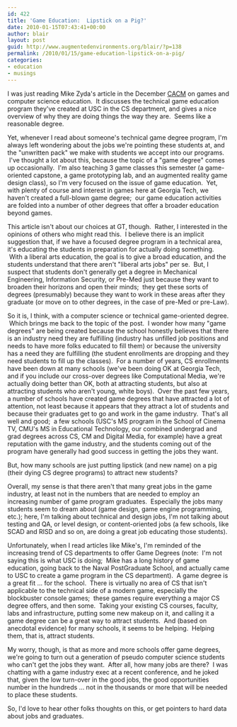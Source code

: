 ```yaml
---
id: 422
title: 'Game Education:  Lipstick on a Pig?'
date: 2010-01-15T07:43:41+00:00
author: blair
layout: post
guid: http://www.augmentedenvironments.org/blair/?p=138
permalink: /2010/01/15/game-education-lipstick-on-a-pig/
categories:
- education
- musings
---
```


I was just reading Mike Zyda's article in the December [CACM](http://cacm.acm.org/) on games and computer science education.  It discusses the technical game education program they've created at USC in the CS department, and gives a nice overview of why they are doing things the way they are.  Seems like a reasonable degree.

Yet, whenever I read about someone's technical game degree program, I'm always left wondering about the jobs we're pointing these students at, and the "unwritten pack" we make with students we accept into our programs.  I've thought a lot about this, because the topic of a "game degree" comes up occasionally.  I'm also teaching 3 game classes this semester (a game-oriented capstone, a game prototyping lab, and an augmented reality game design class), so I'm very focused on the issue of game education.  Yet, with plenty of course and interest in games here at Georgia Tech, we haven't created a full-blown game degree;  our game education activities are folded into a number of other degrees that offer a broader education beyond games.

This article isn't about our choices at GT, though.  Rather, I interested in the opinions of others who might read this.  I believe there is an implicit suggestion that, if we have a focused degree program in a technical area, it's educating the students in preparation for actually doing something.  With a liberal arts education, the goal is to give a broad education, and the students understand that there aren't "liberal arts jobs" per se.  But, I suspect that students don't generally get a degree in Mechanical Engineering, Information Security, or Pre-Med just because they want to broaden their horizons and open their minds;  they get these sorts of degrees (presumably) because they want to work in these areas after they graduate (or move on to other degrees, in the case of pre-Med or pre-Law).

So it is, I think, with a computer science or technical game-oriented degree.  Which brings me back to the topic of the post.  I wonder how many "game degrees" are being created because the school honestly believes that there is an industry need they are fulfilling (industry has unfilled job positions and needs to have more folks educated to fill them) or because the university has a need they are fulfilling (the student enrollments are dropping and they need students to fill up the classes).  For a number of years, CS enrollments have been down at many schools (we've been doing OK at Georgia Tech, and if you include our cross-over degrees like Computational Media, we're actually doing better than OK, both at attracting students, but also at attracting students who aren't young, white boys).  Over the past few years, a number of schools have created game degrees that have attracted a lot of attention, not least because it appears that they attract a lot of students and because their graduates get to go and work in the game industry.  That's all well and good;  a few schools (USC's MS program in the School of Cinema TV, CMU's MS in Educational Technology, our combined undergrad and grad degrees across CS, CM and Digital Media, for example) have a great reputation with the game industry, and the students coming out of the program have generally had good success in getting the jobs they want.

But, how many schools are just putting lipstick (and new name) on a pig (their dying CS degree programs) to attract new students?

Overall, my sense is that there aren't that many great jobs in the game industry, at least not in the numbers that are needed to employ an increasing number of game program graduates.  Especially the jobs many students seem to dream about (game design, game engine programming, etc.); here, I'm talking about technical and design jobs, I'm not talking about testing and QA, or level design, or content-oriented jobs (a few schools, like SCAD and RISD and so on, are doing a great job educating those students).

Unfortunately, when I read articles like Mike's, I'm reminded of the increasing trend of CS departments to offer Game Degrees (note:  I'm not saying this is what USC is doing;  Mike has a long history of game education, going back to the Naval PostGraduate School, and actually came to USC to create a game program in the CS department).  A game degree is a great fit ... for the school.  There is virtually no area of CS that isn't applicable to the technical side of a modern game, especially the blockbuster console games;  these games require everything a major CS degree offers, and then some.  Taking your existing CS courses, faculty, labs and infrastructure, putting some new makeup on it, and calling it a game degree can be a great way to attract students.  And (based on anecdotal evidence) for many schools, it seems to be helping.  Helping them, that is, attract students.

My worry, though, is that as more and more schools offer game degrees, we're going to turn out a generation of pseudo computer science students who can't get the jobs they want.  After all, how many jobs are there?  I was chatting with a game industry exec at a recent conference, and he joked that, given the low turn-over in the good jobs, the good opportunities number in the hundreds ... not in the thousands or more that will be needed to place these students.

So, I'd love to hear other folks thoughts on this, or get pointers to hard data about jobs and graduates.

